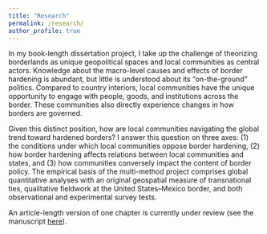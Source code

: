 ```yaml
---
title: "Research"
permalink: /research/
author_profile: true
---
```


In my book-length dissertation project, I take up the challenge of theorizing borderlands as unique geopolitical spaces and local communities as central actors. Knowledge about the macro-level causes and effects of border hardening is abundant, but little is understood about its “on-the-ground” politics. Compared to country interiors, local communities have the unique opportunity to engage with people, goods, and institutions across the border. These communities also directly experience changes in how borders are governed. 

Given this distinct position, how are local communities navigating the global trend toward hardened borders? I answer this question on three axes: (1) the conditions under which local communities oppose border hardening, (2) how border hardening affects relations between local communities and states, and (3) how communities conversely impact the content of border policy. The empirical basis of the multi-method project comprises global quantitative analyses with an original geospatial measure of transnational ties, qualitative fieldwork at the United States–Mexico border, and both observational and experimental survey tests.

An article-length version of one chapter is currently under review (see the manuscript [here](/working_papers/)). 

